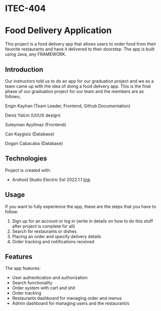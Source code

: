 # ITEC-404
# Food Delivery Application
This project is a food delivery app that allows users to order food from their favorite restaurants and have it delivered to their doorstep. The app is built using Java, any FRAMEWORK.
## Introduction
Our instructors told us to do an app for our graduation project and we as a team came up with the idea of doing a food delivery app. This is the final phase of our graduation project for our team and the members are as follows;

Engin Kayhan (Team Leader, Frontend, Github Documentation)

Deniz Yalcin (UI/UX design)

Suleyman Ayyilmaz (Frontend)

Can Kaygisiz (Database)

Dogan Cabacaba (Database)

## Technologies
Project is created with:
* Android Studio Electric Eel 2022.1.1 [link](https://developer.android.com/studio/releases)

## Usage
If you want to fully experience the app, these are the steps that you have to follow:

1. Sign up for an account or log in (write in details on how to do this stuff after project is complete for all)
2. Search for restaurants or dishes
3. Placing an order and specify delivery details
4. Order tracking and notifications received

## Features
The app features:
* User authentication and authorization
* Search functionality
* Order system with cart and shit
* Order tracking
* Restaurants dashboard for managing order and menus
* Admin dashboard for managing users and the restaurant/s

